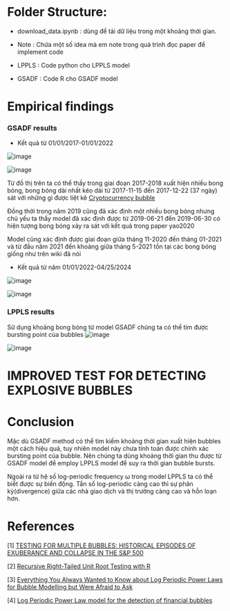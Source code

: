 


# Folder Structure:
- download_data.ipynb : dùng để tải dữ liệu trong một khoảng thời gian.
  
- Note : Chứa một số idea mà em note trong quá trình đọc paper để implement code
  
- LPPLS : Code python cho LPPLS model
  
- GSADF : Code R cho GSADF model

# Empirical findings

### GSADF results 
- Kết quả từ 01/01/2017-01/01/2022

![image](https://github.com/VinhPhamAI/economic-bubble/assets/115690131/fb0a43d4-e2cd-4670-bf10-a570b8286e9d)

![image](https://github.com/VinhPhamAI/economic-bubble/assets/115690131/d1ac129b-cc8e-4ee6-b7d1-39235af719ed)

Từ đồ thị trên ta có thể thấy trong giai đoạn 2017-2018 xuất hiện nhiều bong bóng, bong bóng dài nhất kéo dài từ 2017-11-15 đến 2017-12-22 (37 ngày) sát với những gì được liệt kê [Cryptocurrency bubble](https://en.wikipedia.org/wiki/Cryptocurrency_bubble)

Đồng thời trong năm 2019 cũng đã xác định một nhiều bong bóng nhưng chủ yếu ta thấy model đã xác định được từ 2019-06-21 đến 2019-06-30 có hiện tượng bong bóng xảy ra sát với kết quả trong paper yao2020

Model cũng xác định được giai đoạn giữa tháng 11-2020 đến tháng 01-2021 và từ đầu năm 2021 đến khoảng giữa tháng 5-2021 tồn tại các bong bóng giống như trên wiki đã nói

- Kết quả từ năm 01/01/2022-04/25/2024

![image](https://github.com/VinhPhamAI/economic-bubble/assets/115690131/1692e7d2-80aa-4bf9-925a-4af1e1e3d57a)

![image](https://github.com/VinhPhamAI/economic-bubble/assets/115690131/5f62763f-1fad-4188-ba50-57b5531caab5)


### LPPLS results

Sử dụng khoảng bong bóng từ model GSADF chúng ta có thể tìm được bursting point của bubbles
![image](https://github.com/VinhPhamAI/economic-bubble/assets/115690131/2f8acdc6-19d8-44d4-8011-21076594519b)

![image](https://github.com/VinhPhamAI/economic-bubble/assets/115690131/18dc8a27-9655-44dd-86b5-53c104a69b41)


# IMPROVED TEST FOR DETECTING EXPLOSIVE BUBBLES


# Conclusion

Mặc dù GSADF method có thể tìm kiếm khoảng thời gian xuất hiện bubbles một cách hiệu quả, tuy nhiên model này chưa tính toán được chính xác bursting point của bubble. Nên chúng ta dùng khoảng thời gian thu được từ GSADF model để employ LPPLS model để suy ra thời gian bubble bursts.

Ngoài ra từ hệ số log-periodic frequency ω trong model LPPLS ta có thể biết được sự biến động. Tần số log-periodic càng cao thì sự phân kỳ(divergence) giữa các nhà giao dịch và thị trường càng cao và hỗn loạn hơn. 


# References
[1] [TESTING FOR MULTIPLE BUBBLES: HISTORICAL EPISODES OF EXUBERANCE AND COLLAPSE IN THE S&P 500](http://korora.econ.yale.edu/phillips/pubs/art/p1498.pdf)

[2] [Recursive Right-Tailed Unit Root Testing with R](https://www.dallasfed.org/~/media/documents/research/international/wpapers/2020/0383.pdf)

[3] [Everything You Always Wanted to Know about Log Periodic Power Laws for Bubble Modelling but Were Afraid to Ask](https://mpra.ub.uni-muenchen.de/47869/1/MPRA_paper_47869.pdf)

[4] [Log Periodic Power Law model for the detection of financial bubbles](https://www.politesi.polimi.it/retrieve/c280fa02-ead6-4885-8602-3f6c24dfb6d1/Bonanomi%20-%20Log%20Periodic%20Power%20Law%20model%20for%20the%20detection%20of%20financial%20bubbles.pdf)

